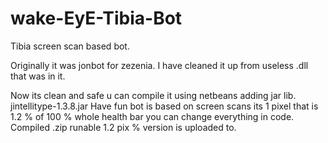 # wake-EyE-Tibia-Bot
Tibia screen scan based bot.

Originally it was jonbot for zezenia. I have cleaned it up from useless .dll that was in it.

Now its clean and safe u can compile it using netbeans adding jar lib. jintellitype-1.3.8.jar
Have fun bot is based on screen scans its 1 pixel that is 1.2 %  of 100 % whole health bar 
you can change everything
in code.
Compiled .zip runable 1.2 pix % version is uploaded to.
